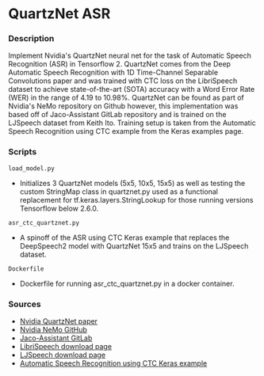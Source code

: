 # QuartzNet ASR

### Description

Implement Nvidia's QuartzNet neural net for the task of Automatic Speech Recognition (ASR) in Tensorflow 2. QuartzNet comes from the Deep Automatic Speech Recognition with 1D Time-Channel Separable Convolutions paper and was trained with CTC loss on the LibriSpeech dataset to achieve state-of-the-art (SOTA) accuracy with a Word Error Rate (WER) in the range of 4.19 to 10.98%. QuartzNet can be found as part of Nvidia's NeMo repository on Github however, this implementation was based off of Jaco-Assistant GitLab repository and is trained on the LJSpeech dataset from Keith Ito. Training setup is taken from the Automatic Speech Recognition using CTC example from the Keras examples page.

### Scripts

 ```load_model.py```
 - Initializes 3 QuartzNet models (5x5, 10x5, 15x5) as well as testing the custom StringMap class in quartznet.py used as a functional replacement for tf.keras.layers.StringLookup for those running versions Tensorflow below 2.6.0.

 ```asr_ctc_quartznet.py```
 - A spinoff of the ASR using CTC Keras example that replaces the DeepSpeech2 model with QuartzNet 15x5 and trains on the LJSpeech dataset.

 ```Dockerfile```
 - Dockerfile for running asr_ctc_quartznet.py in a docker container. 

### Sources

 - [Nvidia QuartzNet paper](https://arxiv.org/pdf/1910.10261.pdf)
 - [Nvidia NeMo GitHub](https://github.com/NVIDIA/NeMo/tree/main/nemo)
 - [Jaco-Assistant GitLab](https://gitlab.com/Jaco-Assistant/Scribosermo/)
 - [LibriSpeech download page](https://www.openslr.org/12/)
 - [LJSpeech download page](https://keithito.com/LJ-Speech-Dataset/)
 - [Automatic Speech Recognition using CTC Keras example](https://keras.io/examples/audio/ctc_asr/)